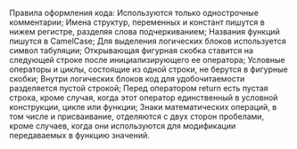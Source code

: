 Правила оформления кода:
    Используются только однострочные комментарии;
    Имена структур, переменных и констант пишутся в нижем регистре, разделяя слова подчеркиванием;
    Названия функций пишутся в CamelCase;
    Для выделения логических блоков используется символ табуляции;
    Открывающая фигурная скобка ставится на следующей строке после инициализирующего ее оператора;
    Условные операторы и циклы, состоящие из одной строки, не берутся в фигурные скобки;
    Внутри логических блоков код для удобочитаемости разделяется пустой строкой;
    Перед оператором return есть пустая строка, кроме случая, когда этот оператор единственный в условной конструкции, цикле или функции;
    Знаки математических операций, в том числе и присваивание, отделяются с двух сторон пробелами, кроме случаев, когда они используются для модификации передаваемых в функцию значений.